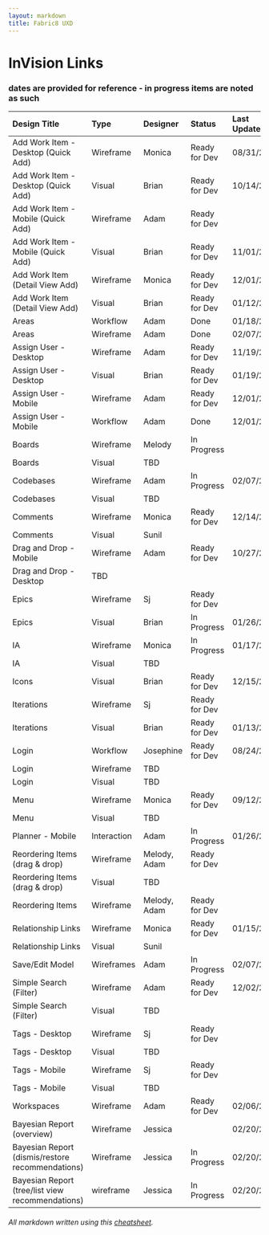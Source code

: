 ```yaml
---
layout: markdown
title: Fabric8 UXD
---
```

# InVision Links
### dates are provided for reference - in progress items are noted as such

| Design Title  | Type | Designer | Status | Last Updated | Link
| :---          |:---  |:---      |:---    |:---          |:---
| Add Work Item - Desktop (Quick Add) | Wireframe | Monica | Ready for Dev | 08/31/2016 | https://redhat.invisionapp.com/share/XS9EZV3WP
| Add Work Item - Desktop (Quick Add) | Visual | Brian | Ready for Dev | 10/14/2016 | https://redhat.invisionapp.com/share/NU8YPHLJP
| Add Work Item - Mobile (Quick Add) | Wireframe | Adam | Ready for Dev | | https://redhat.invisionapp.com/share/KY8LXF5QV
| Add Work Item - Mobile (Quick Add) | Visual | Brian | Ready for Dev | 11/01/2016 | https://redhat.invisionapp.com/share/M896L20V2
| Add Work Item (Detail View Add) | Wireframe | Monica | Ready for Dev | 12/01/2016 | https://redhat.invisionapp.com/share/Y39KFTAE7
| Add Work Item (Detail View Add) | Visual | Brian | Ready for Dev | 01/12/2016 | https://redhat.invisionapp.com/share/HJ9YNYX2T
| Areas | Workflow | Adam | Done | 01/18/2017 | https://redhat.invisionapp.com/share/67A35QD4B
| Areas | Wireframe | Adam | Done | 02/07/2017 | https://redhat.invisionapp.com/share/XCA839ET9
| Assign User - Desktop | Wireframe | Adam | Ready for Dev | 11/19/2016 | https://redhat.invisionapp.com/share/KT9E5L9JZ
| Assign User - Desktop | Visual | Brian | Ready for Dev | 01/19/2017 | https://redhat.invisionapp.com/share/VK9L3RIUG 
| Assign User - Mobile | Wireframe | Adam | Ready for Dev | 12/01/2016 | https://redhat.invisionapp.com/share/AH8X9RLU3
| Assign User - Mobile | Workflow | Adam | Done | 12/01/2016 | https://redhat.invisionapp.com/share/PW95K913C
| Boards | Wireframe | Melody | In Progress | | https://redhat.invisionapp.com/share/XD9ZNX7M7
| Boards | Visual | TBD |
| Codebases | Wireframe | Adam | In Progress | 02/07/2017 | https://redhat.invisionapp.com/share/FXACSF1AP
| Codebases | Visual | TBD |
| Comments | Wireframe | Monica | Ready for Dev | 12/14/2016 | https://redhat.invisionapp.com/share/6E9OIX4YB
| Comments | Visual | Sunil |
| Drag and Drop - Mobile | Wireframe | Adam | Ready for Dev | 10/27/2016 |https://redhat.invisionapp.com/share/K68ZU1HVE
| Drag and Drop - Desktop | TBD
| Epics | Wireframe | Sj | Ready for Dev | | https://redhat.invisionapp.com/share/QU9U8D8GF
| Epics | Visual | Brian | In Progress | 01/26/2017 | https://redhat.invisionapp.com/share/HDA61HNTA
| IA | Wireframe | Monica | In Progress | 01/17/2017 | https://redhat.invisionapp.com/share/QP8Z5FMVM
| IA | Visual | TBD
| Icons | Visual | Brian | Ready for Dev | 12/15/2016 | https://redhat.invisionapp.com/share/2F9N0A7WN
| Iterations | Wireframe | Sj | Ready for Dev | | https://redhat.invisionapp.com/share/KA9CAYL7M
| Iterations | Visual | Brian | Ready for Dev | 01/13/2017 | https://redhat.invisionapp.com/share/FR9R8G6B9
| Login | Workflow | Josephine | Ready for Dev | 08/24/2016 | https://redhat.invisionapp.com/share/3695K7XAE
| Login | Wireframe | TBD
| Login | Visual | TBD
| Menu | Wireframe | Monica | Ready for Dev | 09/12/2016 | https://redhat.invisionapp.com/share/YF8W6CC5Z
| Menu | Visual | TBD
| Planner - Mobile | Interaction | Adam | In Progress | 01/26/2017 | https://redhat.invisionapp.com/share/F6A55SUEJ
| Reordering Items (drag & drop) | Wireframe | Melody, Adam | Ready for Dev | | https://redhat.invisionapp.com/share/YV9U2DO2R
| Reordering Items (drag & drop) | Visual | TBD
| Reordering Items | Wireframe | Melody, Adam | Ready for Dev | | https://redhat.invisionapp.com/share/QXA0GGXA3
| Relationship Links | Wireframe | Monica | Ready for Dev | 01/15/2016 | https://redhat.invisionapp.com/share/M28SSTLRJ
| Relationship Links | Visual | Sunil 
| Save/Edit Model | Wireframes | Adam | In Progress | 02/07/2017 | https://redhat.invisionapp.com/share/UAACVQ7XT
| Simple Search (Filter) | Wireframe | Adam | Ready for Dev | 12/02/2016 | https://redhat.invisionapp.com/share/T79EF22F9
| Simple Search (Filter) | Visual | TBD
| Tags - Desktop | Wireframe | Sj | Ready for Dev | | https://redhat.invisionapp.com/share/6E8ZFBF2Q
| Tags - Desktop | Visual | TBD
| Tags - Mobile | Wireframe | Sj | Ready for Dev | | https://redhat.invisionapp.com/share/3792FJ4K4
| Tags - Mobile | Visual | TBD
| Workspaces | Wireframe | Adam | Ready for Dev | 02/06/2017 | https://redhat.invisionapp.com/share/GUABZY4PQ
| Bayesian Report (overview) | Wireframe | Jessica | | 02/20/2017 | https://redhat.invisionapp.com/share/G4AJCK6HX
| Bayesian Report (dismis/restore recommendations) | Wireframe | Jessica | In Progress | 02/20/2017 | https://redhat.invisionapp.com/share/XVAK22KHZ
| Bayesian Report (tree/list view recommendations) | wireframe | Jessica | In Progress | 02/20/2017 | https://redhat.invisionapp.com/share/RJAJCSXX4

###### All markdown written using this [cheatsheet](https://github.com/adam-p/markdown-here/wiki/Markdown-Cheatsheet).